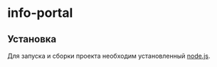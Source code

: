 # info-portal

## Установка

Для запуска и сборки проекта необходим установленный [node.js](https://nodejs.org/en/).


